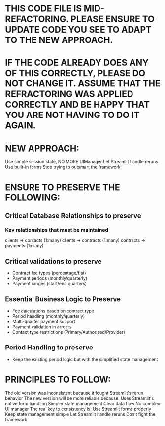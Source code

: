 # THIS CODE FILE IS MID-REFACTORING. PLEASE ENSURE TO UPDATE CODE YOU SEE TO ADAPT TO THE NEW APPROACH. 
# IF THE CODE ALREADY DOES ANY OF THIS CORRECTLY, PLEASE DO NOT CHANGE IT. ASSUME THAT THE REFRACTORING WAS APPLIED CORRECTLY AND BE HAPPY THAT YOU ARE NOT HAVING TO DO IT AGAIN.

# NEW APPROACH:

Use simple session state, NO MORE UIManager
Let Streamlit handle reruns
Use built-in forms
Stop trying to outsmart the framework


# ENSURE TO PRESERVE THE FOLLOWING:

## Critical Database Relationships to preserve
### Key relationships that must be maintained
clients -> contacts (1:many)
clients -> contracts (1:many)
contracts -> payments (1:many)

## Critical validations to preserve
- Contract fee types (percentage/flat)
- Payment periods (monthly/quarterly)
- Payment ranges (start/end quarters)

## Essential Business Logic to Preserve
- Fee calculations based on contract type
- Period handling (monthly/quarterly)
- Multi-quarter payment support
- Payment validation in arrears
- Contact type restrictions (Primary/Authorized/Provider)

## Period Handling to preserve
- Keep the existing period logic but with the simplified state management

# PRINCIPLES TO FOLLOW:

The old version was inconsistent because it fought Streamlit's rerun behavior
The new version will be more reliable because:
Uses Streamlit's native form handling
Simpler state management
Clear data flow
No complex UI manager
The real key to consistency is:
Use Streamlit forms properly
Keep state management simple
Let Streamlit handle reruns
Don't fight the framework
